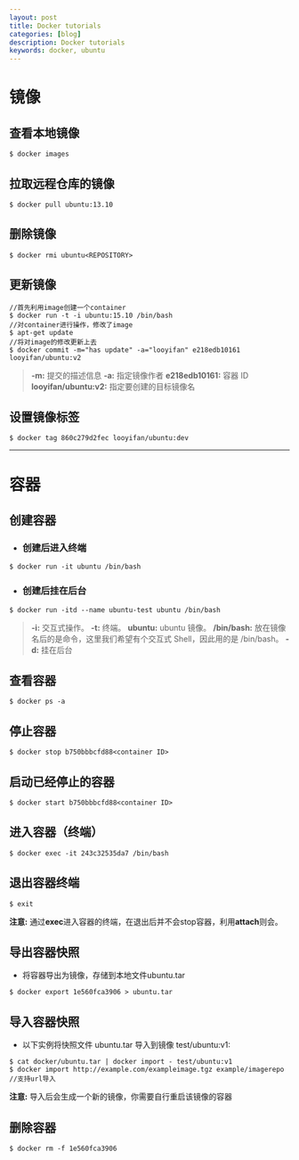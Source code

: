 ```yaml
---
layout: post
title: Docker tutorials
categories: [blog]
description: Docker tutorials
keywords: docker, ubuntu
---
```


# 镜像
## 查看本地镜像
```
$ docker images
```

## 拉取远程仓库的镜像
```
$ docker pull ubuntu:13.10
```

## 删除镜像
```
$ docker rmi ubuntu<REPOSITORY>
```

## 更新镜像
```
//首先利用image创建一个container
$ docker run -t -i ubuntu:15.10 /bin/bash
//对container进行操作，修改了image
$ apt-get update 
//将对image的修改更新上去
$ docker commit -m="has update" -a="looyifan" e218edb10161 looyifan/ubuntu:v2
```
> **-m:** 提交的描述信息
> **-a:** 指定镜像作者
> **e218edb10161:** 容器 ID
> **looyifan/ubuntu:v2:** 指定要创建的目标镜像名

## 设置镜像标签
```
$ docker tag 860c279d2fec looyifan/ubuntu:dev
```

---

# 容器
## 创建容器
- ### 创建后进入终端
```
$ docker run -it ubuntu /bin/bash
```
- ### 创建后挂在后台
```
$ docker run -itd --name ubuntu-test ubuntu /bin/bash
```
> **-i:** 交互式操作。
> **-t:** 终端。
> **ubuntu:** ubuntu 镜像。
> **/bin/bash:** 放在镜像名后的是命令，这里我们希望有个交互式 Shell，因此用的是 /bin/bash。
> **-d:** 挂在后台

## 查看容器
```
$ docker ps -a
```

## 停止容器
```
$ docker stop b750bbbcfd88<container ID> 
```

## 启动已经停止的容器
```
$ docker start b750bbbcfd88<container ID> 
```

## 进入容器（终端）
```
$ docker exec -it 243c32535da7 /bin/bash
```

## 退出容器终端
```
$ exit
```
**注意:** 通过**exec**进入容器的终端，在退出后并不会stop容器，利用**attach**则会。

## 导出容器快照
- 将容器导出为镜像，存储到本地文件ubuntu.tar
```
$ docker export 1e560fca3906 > ubuntu.tar
```

## 导入容器快照
- 以下实例将快照文件 ubuntu.tar 导入到镜像 test/ubuntu:v1:
```
$ cat docker/ubuntu.tar | docker import - test/ubuntu:v1
$ docker import http://example.com/exampleimage.tgz example/imagerepo //支持url导入
```
**注意:** 导入后会生成一个新的镜像，你需要自行重启该镜像的容器

## 删除容器
```
$ docker rm -f 1e560fca3906
```
